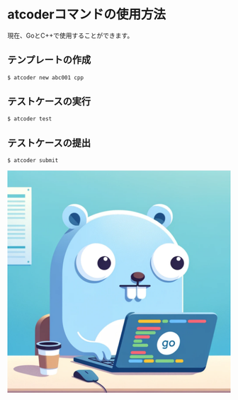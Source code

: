 # atcoderコマンドの使用方法

現在、GoとC++で使用することができます。

## テンプレートの作成
```bash
$ atcoder new abc001 cpp
```

## テストケースの実行
```bash
$ atcoder test
```

## テストケースの提出
```bash
$ atcoder submit
```

![Gopher](./Gopher.png)
